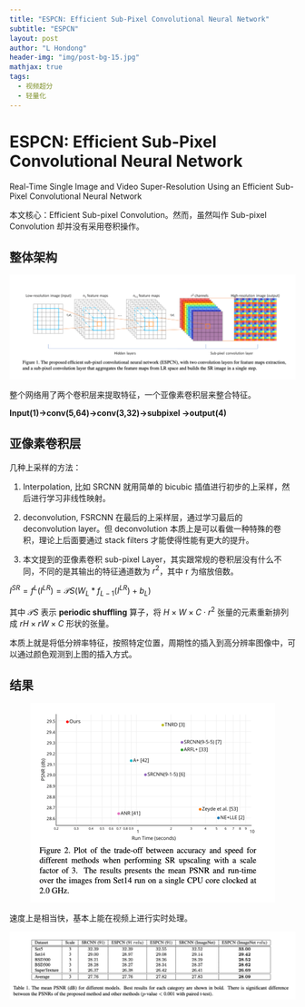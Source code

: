 ```yaml
---
title: "ESPCN: Efficient Sub-Pixel Convolutional Neural Network"
subtitle: "ESPCN"
layout: post
author: "L Hondong"
header-img: "img/post-bg-15.jpg"
mathjax: true
tags:
  - 视频超分
  - 轻量化
---
```


# ESPCN: Efficient Sub-Pixel Convolutional Neural Network

Real-Time Single Image and Video Super-Resolution Using an Efficient Sub-Pixel Convolutional Neural Network

本文核心：Efficient Sub-pixel Convolution。然而，虽然叫作 Sub-pixel Convolution 却并没有采用卷积操作。

## 整体架构

<div align=center><img src="/images/ESPCN-2022-01-12-13-02-43.png" alt="ESPCN-2022-01-12-13-02-43" style="zoom:50%;" /></div>

整个网络用了两个卷积层来提取特征，一个亚像素卷积层来整合特征。

**Input(1)->conv(5,64)->conv(3,32)->subpixel ->output(4)**

## 亚像素卷积层

几种上采样的方法：

1. Interpolation, 比如 SRCNN 就用简单的 bicubic 插值进行初步的上采样，然后进行学习非线性映射。

2. deconvolution, FSRCNN 在最后的上采样层，通过学习最后的 deconvolution layer。但 deconvolution 本质上是可以看做一种特殊的卷积，理论上后面要通过 stack filters 才能使得性能有更大的提升。 
3. 本文提到的亚像素卷积 sub-pixel Layer，其实跟常规的卷积层没有什么不同，不同的是其输出的特征通道数为 $r^2$，其中 r 为缩放倍数。 

$I^{SR} =f^L(I^{LR})=\mathcal PS(W_L*f_{L−1}(I^{LR})+b_L)$

其中 $\mathcal PS$ 表示 **periodic shuffling** 算子，将 $H\times W\times C\cdot r^2$ 张量的元素重新排列成 $rH\times rW\times C$ 形状的张量。

本质上就是将低分辨率特征，按照特定位置，周期性的插入到高分辨率图像中，可以通过颜色观测到上图的插入方式。

## 结果

<div align=center><img src="/images/ESPCN-2022-01-12-13-03-00.png" alt="ESPCN-2022-01-12-13-03-00" style="zoom:50%;" /></div>

速度上是相当快，基本上能在视频上进行实时处理。

<div align=center><img src="/images/ESPCN-2022-01-12-13-03-16.png" alt="ESPCN-2022-01-12-13-03-16" style="zoom:50%;" /></div>
